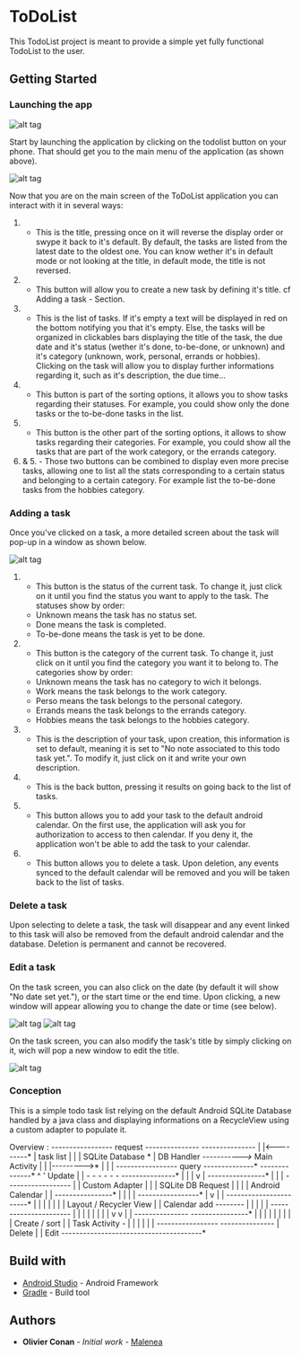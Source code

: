 # ToDoList

This TodoList project is meant to provide a simple yet fully functional TodoList to the user.

## Getting Started

### Launching the app

![alt tag](http://i.imgur.com/SQQ7XPA.jpg)

Start by launching the application by clicking on the todolist button on your phone.
That should get you to the main menu of the application (as shown above).

![alt tag](http://i.imgur.com/i9EUOVk.jpg)

Now that you are on the main screen of the ToDoList application you can interact with it
in several ways:

1. - This is the title, pressing once on it will reverse the display order or swype it back
to it's default. By default, the tasks are listed from the latest date to the oldest one.
You can know wether it's in default mode or not looking at the title, in default mode, the
title is not reversed.
2. - This button will allow you to create a new task by defining it's title.
cf Adding a task - Section.
3. - This is the list of tasks. If it's empty a text will be displayed in red on the bottom
notifying you that it's empty.
Else, the tasks will be organized in clickables bars displaying the title of the task,
the due date and it's status (wether it's done, to-be-done, or unknown) and it's category
(unknown, work, personal, errands or hobbies).
Clicking on the task will allow you to display further informations regarding it, such as it's
description, the due time...
4. - This button is part of the sorting options, it allows you to show tasks regarding their
statuses. For example, you could show only the done tasks or the to-be-done tasks in the list.
5. - This button is the other part of the sorting options, it allows to show tasks regarding
their categories. For example, you could show all the tasks that are part of the work category,
or the errands category.
4. & 5. - Those two buttons can be combined to display even more precise tasks, allowing one to
list all the stats corresponding to a certain status and belonging to a certain category.
For example list the to-be-done tasks from the hobbies category.

### Adding a task

Once you've clicked on a task, a more detailed screen about the task will pop-up in a
window as shown below.

![alt tag](http://i.imgur.com/wrN5OPz.jpg)

1. - This button is the status of the current task. To change it, just click on it until you
find the status you want to apply to the task.
The statuses show by order:
   * Unknown means the task has no status set.
   * Done means the task is completed.
   * To-be-done means the task is yet to be done.
2. - This button is the category of the current task. To change it, just click on it until you
find the category you want it to belong to.
The categories show by order:
   * Unknown means the task has no category to wich it belongs.
   * Work means the task belongs to the work category.
   * Perso means the task belongs to the personal category.
   * Errands means the task belongs to the errands category.
   * Hobbies means the task belongs to the hobbies category.
3. - This is the description of your task, upon creation, this information is set to default,
meaning it is set to "No note associated to this todo task yet.".
To modify it, just click on it and write your own description.
4. - This is the back button, pressing it results on going back to the list of tasks.
5. - This button allows you to add your task to the default android calendar. On the first use,
the application will ask you for authorization to access to then calendar. If you deny it,
the application won't be able to add the task to your calendar.
6. - This button allows you to delete a task. Upon deletion, any events synced to the default
calendar will be removed and you will be taken back to the list of tasks.


### Delete a task

Upon selecting to delete a task, the task will disappear and any event linked to this task will
also be removed from the default android calendar and the database.
Deletion is permanent and cannot be recovered.

### Edit a task

On the task screen, you can also click on the date (by default it will show "No date set yet."),
or the start time or the end time.
Upon clicking, a new window will appear allowing you to change the date or time (see below).

![alt tag](http://i.imgur.com/3kfIGvj.jpg) ![alt tag](http://i.imgur.com/8Bybvf8.jpg)

On the task screen, you can also modify the task's title by simply clicking on it, wich will
pop a new window to edit the title.

![alt tag](http://i.imgur.com/qFGQr77.jpg)

### Conception

This is a simple todo task list relying on the default Android SQLite Database handled by
a java class and displaying informations on a RecycleView using a custom adapter to populate it.


 Overview :
     *-----------------*  request *---------------*            *---------------*
     |                 |<---------*               | task list  |               |
     | SQLite Database *          |  DB Handler   *----------->* Main Activity |
     |                 |--------->*               |            |               |
     *-----------------*  query   *-------*-------*            *-------*-------*
                                      ^   '          Update            |
                                      |   *- - - - - - -*--------------*
                                      |                 |
                                      |                 v
                                      |        *--------*--------*
                                      |        |                 |      *------------------*
                                      |        | Custom Adapter  |      |                  |
                    SQLite DB Request |        |                 |      | Android Calendar |
                                      |        *--------*--------*      |                  |
                                      |                 |               *--------*---------*
                                      |                 v                        |
                                      |    *------------*-----------*            |
                                      |    |                        |            |
                                      |    | Layout / Recycler View |            | Calendar add
                             *--------*    |                        |            |
                             |        |    *--*------------------*--*            |
                             |        |       |                  |               |
                             |        |       v                  v               |
                             |  *-----*-------*---*          *---*-------------* |
                             |  |                 |          |                 | |
                             |  | Create / sort   |          | Task Activity   *-*
                             |  |                 |          |                 |
                             |  *-----------------*          *-*------*--------*
                             |                          Delete |      | Edit
                             *---------------------------------*------*

## Build with

* [Android Studio](https://developer.android.com/studio/index.html) - Android Framework
* [Gradle](https://gradle.org) - Build tool

## Authors

* **Olivier Conan** - *Initial work* - [Malenea](https://github.com/Malenea)